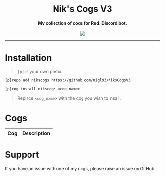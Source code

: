 <h1 align="center">
  Nik's Cogs V3
  <br>
</h1>

<h4 align="center">My collection of cogs for Red, Discord bot.</h4>

<p align="center">
  <a href="https://github.com/Cog-Creators/Red-DiscordBot">
      <img src="https://img.shields.io/badge/Discord-Red%20Bot-red.svg">
  </a>
</p>

---
# Installation

>`[p]` is your own prefix.

`[p]repo add nikscogs https://github.com/nigl93/NiksCogsV3`    

`[p]cog install nikscogs <cog_name>`

>Replace `<cog_name`> with the cog you wish to insall.

# Cogs

| Cog | Description |
| --- | ----------- |

# Support
If you have an issue with one of my cogs, please raise an issue on GitHub

